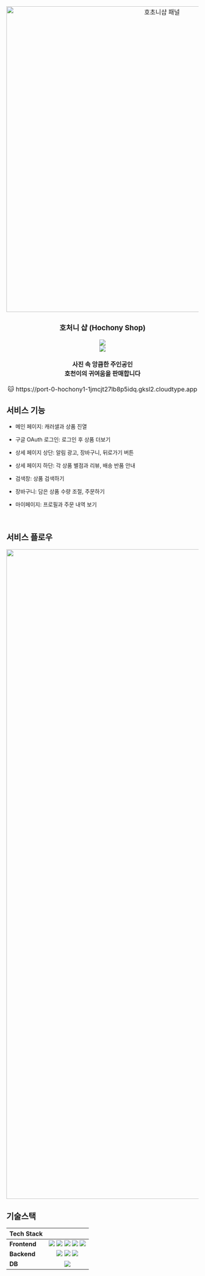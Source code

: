 <div align="center" style="font-size:12pt">
  <!-- logo -->
<img width="800" alt="호초니샵 패널" src="https://github.com/ziuss76/hochony1/assets/89372201/90841953-97e4-4bac-a4f0-7f0e06759343">
  


### 호처니 샵 (Hochony Shop)


<img src="https://img.shields.io/badge/2022.04.01~2022.05.01(기획,구현)-F6CEE3?style=flat-square&logoColor=white"/>
<br/>
<img src="https://img.shields.io/badge/2023.04.02~2023.07.30(리팩토링)-F6CEE3?style=flat-square&logoColor=white"/>
<br/>

<br/>
<b>사진 속 앙큼한 주인공인<br/>
호천이의 귀여움을 판매합니다<br/>
</b>
<br/>
🐱 https://port-0-hochony1-1jmcjt27lb8p5idq.gksl2.cloudtype.app
</div>


## 서비스 기능
- 메인 페이지: 캐러샐과 상품 진열
- 구글 OAuth 로그인: 로그인 후 상품 더보기
- 상세 페이지 상단: 알림 광고, 장바구니, 뒤로가기 버튼
- 상세 페이지 하단: 각 상품 별점과 리뷰, 배송 반품 안내
- 검색창: 상품 검색하기
- 장바구니: 담은 상품 수량 조절, 주문하기
- 마이페이지: 프로필과 주문 내역 보기

  <br />
## 서비스 플로우
<div align="center">
<img width="1700" alt="호처니샵 서비스 플로우" src="https://github.com/ziuss76/hochony1/assets/89372201/e81f327b-25e9-4ba9-b17e-dd88bd2b4fb6">
</div>

## 기술스택
|**Tech Stack**|                                                                                                                                                                                                                                                                                                                                                                                                                                                                                                                                   |
| ------------ | :-----------------------------------------------------------------------------------------------------------------------------------------------------------------------------------------------------------------------------------------------------------------------------------------------------------------------------------------------------------------------------------------------------------------------------------------------------------------------------------------------------------------------------------------------------------------------------------------------------------------------------------------------------: |
| **Frontend** | <img src="https://img.shields.io/badge/JavaScript-F7DF1E?style=for-the-badge&logo=JavaScript&logoColor=black"> <img src="https://img.shields.io/badge/React-20232A?style=for-the-badge&logo=react&logoColor=61DAFB"> <img src="https://img.shields.io/badge/Sass-CC6699?style=for-the-badge&logo=sass&logoColor=white"> <img src="https://img.shields.io/badge/bootstrap-7952B3?style=for-the-badge&logo=bootstrap&logoColor=white"> <img src="https://img.shields.io/badge/redux-764ABC?style=for-the-badge&logo=redux&logoColor=white"> |
| **Backend**  |                                                                                                                                                                                                                   <img src="https://img.shields.io/badge/nodejs-339933?style=for-the-badge&logo=nodedotjs&logoColor=white"> <img src="https://img.shields.io/badge/Express-000000?style=for-the-badge&logo=express&logoColor=white"> <img src="https://img.shields.io/badge/AWS-FF6C37?style=for-the-badge&logo=amazonaws&logoColor=white">                                                                                                                                                                                                         |
| **DB**       |                                                                                                                                                                                                                                                                        <img src="https://img.shields.io/badge/mongodb-47A248?style=for-the-badge&logo=mongodb&logoColor=white">                                                                                                                                                                                                                                                                         |
  <br />
